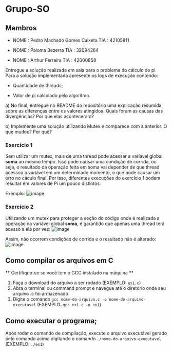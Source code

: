 # Grupo-SO
## Membros

* NOME : Pedro Machado Gomes Caixeta TIA  : 42105811

* NOME : Paloma Bezerra TIA  : 32094264

* NOME : Arthur Ferreira TIA  : 42000858

Entregue a solução realizada em sala para o problema do cálculo de pi. Para a solução implementada apresente os logs de execução contendo:

* Quantidade de threads;

* Valor de pi calculado pelo algoritmo.

a) No final, entregue no README do repositório uma explicação resumida sobre as diferenças entre os valores atingidos. Quais foram as causas das divergências? Por que elas aconteceram?

b) Implemente uma solução utilizando Mutex e comparece com a anterior. O que mudou? Por quê?

### Exercício 1
Sem utilizar um mutex, mais de uma thread pode acessar a variável global **soma** ao mesmo tempo. Isso pode causar uma condição de corrida, ou seja, o resultado da operação feita em soma vai depender de que thread acessou a variável em um determinado momento, o que pode causar um erro no cáculo final.
Por isso, diferentes execuções do exercício 1 podem resultar em valores de Pi um pouco distintos.

Exemplo:
![image](https://user-images.githubusercontent.com/60948786/233131459-cb6fe3d8-4fb4-49b4-a634-fcb4440549b0.png)


### Exercício 2
Utilizando um mutex para proteger a seção do código onde é realizada a operação na variável global **soma**, é garantido que apenas uma thread terá acesso a ela por vez:
![image](https://user-images.githubusercontent.com/60948786/233132291-4209e40c-463e-45c0-bc4f-107fe04be7ac.png)
 
Assim, não ocorrem condições de corrida e o resultado não é alterado:
![image](https://user-images.githubusercontent.com/60948786/233132537-654c4107-8b49-4da1-88f9-fbdd15bc5381.png)

## Como compilar os arquivos em C
** Certifique-se se você tem o GCC instalado na máquina **
1. Faça o download do arquivo a ser rodado (EXEMPLO: `ex1.c`)
2. Abra o terminal ou command prompt e navegue até o diretório onde seu arquivo .c foi armazenado
3. Digite o comando `gcc nome-do-arquivo.c -o nome-do-arquivo-executavel` (EXEMPLO: `gcc ex1.c -o ex1`)

## Como executar o programa;

Após rodar o comando de compilação, execute o arquivo executável gerado pelo comando acima digitando o comando `./nome-do-arquivo-executavel` (EXEMPLO: `./ex1`)


